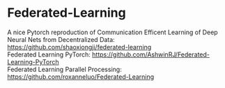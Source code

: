 # Federated-Learning

A nice Pytorch reproduction of Communication Efficent Learning of Deep Neural Nets from Decentralized Data: https://github.com/shaoxiongji/federated-learning <br />
Federated Learning PyTorch: https://github.com/AshwinRJ/Federated-Learning-PyTorch <br /> 
Federated Learning Parallel Processing: https://github.com/roxanneluo/Federated-Learning <br /> 
